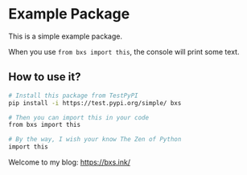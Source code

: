 # Example Package

This is a simple example package. 

When you use `from bxs import this`, the console will print some text.

## How to use it?

```sh
# Install this package from TestPyPI
pip install -i https://test.pypi.org/simple/ bxs

# Then you can import this in your code
from bxs import this

# By the way, I wish your know The Zen of Python
import this
```

Welcome to my blog: https://bxs.ink/
